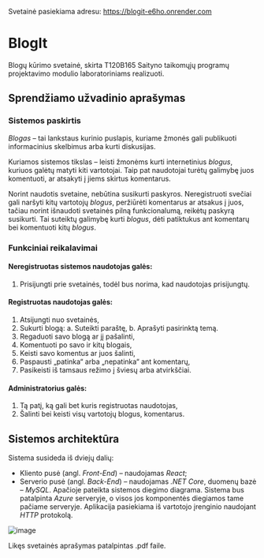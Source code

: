 Svetainė pasiekiama adresu:
https://blogit-e6ho.onrender.com

# BlogIt
Blogų kūrimo svetainė, skirta T120B165 Saityno taikomųjų programų projektavimo modulio laboratoriniams realizuoti. 

## Sprendžiamo užvadinio aprašymas

### Sistemos paskirtis

  *Blogas* – tai lankstaus kurinio puslapis, kuriame žmonės gali publikuoti informacinius
skelbimus arba kurti diskusijas.

  Kuriamos sistemos tikslas – leisti žmonėms kurti internetinius *blogus*, kuriuos galėtų
matyti kiti vartotojai. Taip pat naudotojai turėtų galimybę juos komentuoti, ar atsakyti į jiems
skirtus komentarus.

  Norint naudotis svetaine, nebūtina susikurti paskyros. Neregistruoti svečiai gali naršyti
kitų vartotojų *blogus*, peržiūrėti komentarus ar atsakus į juos, tačiau norint išnaudoti svetainės
pilną funkcionalumą, reikėtų paskyrą susikurti. Tai suteiktų galimybę kurti *blogus*, dėti patiktukus ant komentarų bei komentuoti kitų *blogus*.

### Funkciniai reikalavimai

#### Neregistruotas sistemos naudotojas galės:
1. Prisijungti prie svetainės, todėl bus norima, kad naudotojas prisijungtų.

#### Registruotas naudotojas galės:
1. Atsijungti nuo svetainės,
2. Sukurti blogą:
  a. Suteikti paraštę,
  b. Aprašyti pasirinktą temą.
3.	Regaduoti savo blogą ar jį pašalinti,
4.	Komentuoti po savo ir kitų blogais,
5.	Keisti savo komentus ar juos šalinti,
6.	Paspausti „patinka“ arba „nepatinka“ ant komentarų,
7.	Pasikeisti iš tamsaus režimo į šviesų arba atvirkščiai.

#### Administratorius galės:
1.	Tą patį, ką gali bet kuris registruotas naudotojas,
2.	Šalinti bei keisti visų vartotojų blogus, komentarus.  

## Sistemos architektūra

  Sistema susideda iš dviejų dalių:
- Kliento pusė (angl. *Front-End*) – naudojamas *React*;
- Serverio pusė (angl. *Back-End*) – naudojamas *.NET Core*, duomenų bazė –
*MySQL*.
  Apačioje pateikta sistemos diegimo diagrama. Sistema bus patalpinta *Azure*
serveryje, o visos jos komponentės diegiamos tame pačiame serveryje. Aplikacija pasiekiama iš
vartotojo įrenginio naudojant *HTTP* protokolą.

![image](https://user-images.githubusercontent.com/62296041/209277563-b07c4e47-c73e-4101-8ef5-5d151f31d9f4.png)

Likęs svetainės aprašymas patalpintas .pdf faile.
